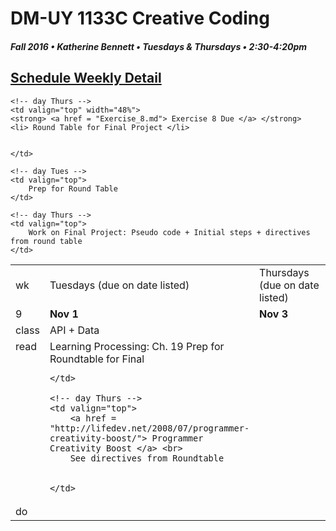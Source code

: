 # DM-UY 1133C Creative Coding
##### Fall 2016 • Katherine Bennett • Tuesdays & Thursdays • 2:30-4:20pm 

## [Schedule Weekly Detail](dm1133-C_Calendar.md) 

<table>
<tr>
<td>wk</td>
<td>Tuesdays (due on date listed)</td>
<td>Thursdays (due on date listed)</td>
</tr>

<!-- dates -->
<tr>
  <td valign="top">9</td>
  <td valign="top" width="48%"><strong>Nov 1</strong></td>
  <td valign="top" width="48%"><strong>Nov 3</strong></td>
</tr>

<!-- class -->
<tr>
	<td valign="top">class</td>
	<!-- day Tues -->
	<td valign="top" width="48%">
	API + Data
	</td>
	

	<!-- day Thurs -->
	<td valign="top" width="48%">
	<strong> <a href = "Exercise_8.md"> Exercise 8 Due </a> </strong>
	<li> Round Table for Final Project </li>
		
		
	</td>

<!-- homework -->
<tr>
  <td valign="top">read</td>
  	<!-- day Tues -->
  	<td valign="top"> 
		Learning Processing: Ch. 19
		Prep for Roundtable for Final
			

	</td>

  	<!-- day Thurs -->
  	<td valign="top"> 
  		<a href = "http://lifedev.net/2008/07/programmer-creativity-boost/"> Programmer Creativity Boost </a> <br>
        See directives from Roundtable
		
	
  	</td>
 </tr>


 <!-- do -->
<tr>
  <td valign="top">do</td>

	<!-- day Tues -->
 	<td valign="top"> 
 		Prep for Round Table
 	</td>

  	<!-- day Thurs -->
  	<td valign="top">
		Work on Final Project: Pseudo code + Initial steps + directives from round table 
  	</td>
  	
</tr>
</table>